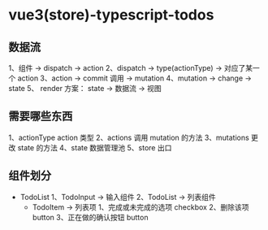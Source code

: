 # vue3(store)-typescript-todos

## 数据流

1、组件 -> dispatch -> action
2、dispatch -> type(actionType) -> 对应了某一个 action
3、action -> commit 调用 -> mutation
4、mutation -> change -> state
5、 render 方案： state -> 数据流 -> 视图

## 需要哪些东西

1、actionType action 类型
2、actions 调用 mutation 的方法
3、mutations 更改 state 的方法
4、state 数据管理池
5、store 出口

## 组件划分

- TodoList
  1、TodoInput -> 输入组件
  2、TodoList -> 列表组件
  - TodoItem -> 列表项
    1、完成或未完成的选项 checkbox
    2、删除该项 button
    3、正在做的确认按钮 button
